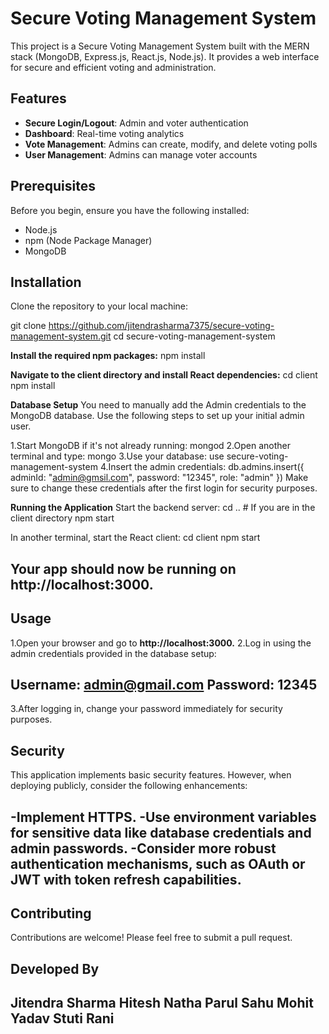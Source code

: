 # Secure Voting Management System

This project is a Secure Voting Management System built with the MERN stack (MongoDB, Express.js, React.js, Node.js). It provides a web interface for secure and efficient voting and administration.

## Features

- **Secure Login/Logout**: Admin and voter authentication
- **Dashboard**: Real-time voting analytics
- **Vote Management**: Admins can create, modify, and delete voting polls
- **User Management**: Admins can manage voter accounts

## Prerequisites

Before you begin, ensure you have the following installed:
- Node.js
- npm (Node Package Manager)
- MongoDB

## Installation

Clone the repository to your local machine:

git clone https://github.com/jitendrasharma7375/secure-voting-management-system.git
cd secure-voting-management-system 

**Install the required npm packages:**
npm install

**Navigate to the client directory and install React dependencies:**
cd client
npm install

**Database Setup**
You need to manually add the Admin credentials to the MongoDB database. Use the following steps to set up your initial admin user.

1.Start MongoDB if it's not already running:
mongod
2.Open another terminal and type:
mongo
3.Use your database:
use secure-voting-management-system
4.Insert the admin credentials:
db.admins.insert({
  adminId: "admin@gmsil.com",
  password: "12345",
  role: "admin"
})
Make sure to change these credentials after the first login for security purposes.

**Running the Application**
Start the backend server:
cd ..  # If you are in the client directory
npm start

In another terminal, start the React client:
cd client
npm start
## Your app should now be running on http://localhost:3000.
## Usage
1.Open your browser and go to **http://localhost:3000.**
2.Log in using the admin credentials provided in the database setup:

Username: admin@gmail.com
Password: 12345
-
3.After logging in, change your password immediately for security purposes.

## Security
This application implements basic security features. However, when deploying publicly, consider the following enhancements:

-Implement HTTPS.
-Use environment variables for sensitive data like database credentials and admin passwords.
-Consider more robust authentication mechanisms, such as OAuth or JWT with token refresh capabilities.
-

## Contributing
Contributions are welcome! Please feel free to submit a pull request.

## Developed By
Jitendra Sharma
Hitesh Natha
Parul Sahu
Mohit Yadav
Stuti Rani
-







